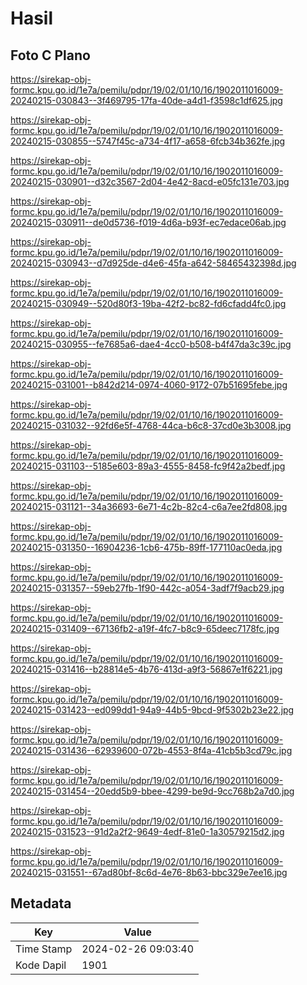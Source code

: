 # Hasil

## Foto C Plano

https://sirekap-obj-formc.kpu.go.id/1e7a/pemilu/pdpr/19/02/01/10/16/1902011016009-20240215-030843--3f469795-17fa-40de-a4d1-f3598c1df625.jpg

https://sirekap-obj-formc.kpu.go.id/1e7a/pemilu/pdpr/19/02/01/10/16/1902011016009-20240215-030855--5747f45c-a734-4f17-a658-6fcb34b362fe.jpg

https://sirekap-obj-formc.kpu.go.id/1e7a/pemilu/pdpr/19/02/01/10/16/1902011016009-20240215-030901--d32c3567-2d04-4e42-8acd-e05fc131e703.jpg

https://sirekap-obj-formc.kpu.go.id/1e7a/pemilu/pdpr/19/02/01/10/16/1902011016009-20240215-030911--de0d5736-f019-4d6a-b93f-ec7edace06ab.jpg

https://sirekap-obj-formc.kpu.go.id/1e7a/pemilu/pdpr/19/02/01/10/16/1902011016009-20240215-030943--d7d925de-d4e6-45fa-a642-58465432398d.jpg

https://sirekap-obj-formc.kpu.go.id/1e7a/pemilu/pdpr/19/02/01/10/16/1902011016009-20240215-030949--520d80f3-19ba-42f2-bc82-fd6cfadd4fc0.jpg

https://sirekap-obj-formc.kpu.go.id/1e7a/pemilu/pdpr/19/02/01/10/16/1902011016009-20240215-030955--fe7685a6-dae4-4cc0-b508-b4f47da3c39c.jpg

https://sirekap-obj-formc.kpu.go.id/1e7a/pemilu/pdpr/19/02/01/10/16/1902011016009-20240215-031001--b842d214-0974-4060-9172-07b51695febe.jpg

https://sirekap-obj-formc.kpu.go.id/1e7a/pemilu/pdpr/19/02/01/10/16/1902011016009-20240215-031032--92fd6e5f-4768-44ca-b6c8-37cd0e3b3008.jpg

https://sirekap-obj-formc.kpu.go.id/1e7a/pemilu/pdpr/19/02/01/10/16/1902011016009-20240215-031103--5185e603-89a3-4555-8458-fc9f42a2bedf.jpg

https://sirekap-obj-formc.kpu.go.id/1e7a/pemilu/pdpr/19/02/01/10/16/1902011016009-20240215-031121--34a36693-6e71-4c2b-82c4-c6a7ee2fd808.jpg

https://sirekap-obj-formc.kpu.go.id/1e7a/pemilu/pdpr/19/02/01/10/16/1902011016009-20240215-031350--16904236-1cb6-475b-89ff-177110ac0eda.jpg

https://sirekap-obj-formc.kpu.go.id/1e7a/pemilu/pdpr/19/02/01/10/16/1902011016009-20240215-031357--59eb27fb-1f90-442c-a054-3adf7f9acb29.jpg

https://sirekap-obj-formc.kpu.go.id/1e7a/pemilu/pdpr/19/02/01/10/16/1902011016009-20240215-031409--67136fb2-a19f-4fc7-b8c9-65deec7178fc.jpg

https://sirekap-obj-formc.kpu.go.id/1e7a/pemilu/pdpr/19/02/01/10/16/1902011016009-20240215-031416--b28814e5-4b76-413d-a9f3-56867e1f6221.jpg

https://sirekap-obj-formc.kpu.go.id/1e7a/pemilu/pdpr/19/02/01/10/16/1902011016009-20240215-031423--ed099dd1-94a9-44b5-9bcd-9f5302b23e22.jpg

https://sirekap-obj-formc.kpu.go.id/1e7a/pemilu/pdpr/19/02/01/10/16/1902011016009-20240215-031436--62939600-072b-4553-8f4a-41cb5b3cd79c.jpg

https://sirekap-obj-formc.kpu.go.id/1e7a/pemilu/pdpr/19/02/01/10/16/1902011016009-20240215-031454--20edd5b9-bbee-4299-be9d-9cc768b2a7d0.jpg

https://sirekap-obj-formc.kpu.go.id/1e7a/pemilu/pdpr/19/02/01/10/16/1902011016009-20240215-031523--91d2a2f2-9649-4edf-81e0-1a30579215d2.jpg

https://sirekap-obj-formc.kpu.go.id/1e7a/pemilu/pdpr/19/02/01/10/16/1902011016009-20240215-031551--67ad80bf-8c6d-4e76-8b63-bbc329e7ee16.jpg


## Metadata

| Key        | Value               |
| ---------- | ------------------- |
| Time Stamp | 2024-02-26 09:03:40 |
| Kode Dapil | 1901                |



